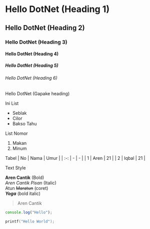 # Hello DotNet (Heading 1)
## Hello DotNet (Heading 2)
### Hello DotNet (Heading 3)
#### Hello DotNet (Heading 4)
##### Hello DotNet (Heading 5)
###### Hello DotNet (Heading 6)

Hello DotNet (Gapake heading)

Ini List
- Seblak
- Cilor
- Bakso Tahu

List Nomor
1. Makan
2. Minum

Tabel
| No | Nama | Umur |
| :-: | - | - |
| 1 | Aren | 21 |
| 2 | Iqbal | 21 |

Text Style

**Aren Cantik** (Bold)  
*Aren Cantik Pisan* (Italic)  
Atun ~~Maratun~~ (coret)  
***Yoga*** (bold italic)  
> Aren Cantik  
```js
console.log("Hello");
```  
```c
printf("Hello World");
```  

